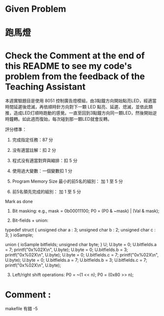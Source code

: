# Given Problem
# 跑馬燈

# Check the Comment at the end of this README to see my code's problem from the feedback of the Teaching Assistant

本週實驗題目是使用 8051 控制廣告燈模組，由3點鐘方向開始點亮LED，經適當時間延遲後熄滅，再依順時針方向對下一顆 LED 點亮、延遲、熄滅，並依此類推，造成LED灯順時跑動的感覺。一直至回到3點鐘方向同一顆LED，然後開始逆時鐘轉。如此週而復始，每次碰到那一顆LED就會反轉。

評分標準：

1. 完成指定任務：87 分

2.  没有適當註解：扣 2 分

3. 程式没有適當對齊與縮排：扣 5 分

4. 使用過大變數：一個變數扣 1 分

5. Program Memory Size 最小的前5名的組別： 加 1 至 5 分

6. 前5名領先完成的組別： 加 1 至 5 分

Mark as done
1. Bit masking: e.g., mask = 0b00011100;  P0 = (P0 & ~mask) | (Val & mask);

2. Bit-fields + union:

typedef struct {
   unsigned char a : 3;
   unsigned char b : 2;
   unsigned char c : 3;
} ioSample;

union {
   ioSample bitfields;
   unsigned char byte;
} U;
U.byte = 0;
U.bitfields.a = 7;
printf("0x%02X\n", U.byte);
U.byte = 0;
U.bitfields.b = 3;
printf("0x%02X\n", U.byte);
U.byte = 0;
U.bitfields.c = 7;
printf("0x%02X\n", U.byte);
U.byte = 0;
U.bitfields.a = 7;
U.bitfields.b = 3;
U.bitfields.c = 7;
printf("0x%02X\n", U.byte);

3. Left/right shift operations:  P0 = ~(1 << n);  P0 = (0x80 >> n);

# Comment : 	
makefile 有錯 -5
